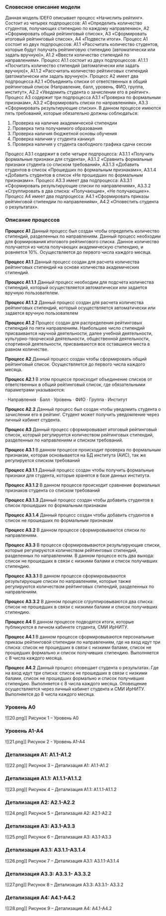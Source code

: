             

### Словесное описание модели

Данная модель IDEF0 описывает процесс «Начислить рейтинг». Состоит из четырех подпроцессов: А1 «Определить количество студентов, получающих стипендию по каждому направлению», А2 «Сформировать общий рейтинговый список», А3 «Сформировать итоговый рейтинговый список», А4 «Подвести итоги».
Процесс А1 состоит из двух подпроцессов: А1.1 «Рассчитать количество студентов, которые будут получать рейтинговую стипендию (автоматически или задать вручную)», А1.2 «Ввести количество стипендий по направлениям». Процесс А1.1 состоит из двух подпроцессов: А1.1.1 «Посчитать количество стипендий (автоматически или задать вручную)», А1.1.2 «Рассчитать количество рейтинговых стипендий (автоматически или задать вручную)».
Процесс А2 имеет два подпроцесса А2.1 «Объединить списки от ответственных в общий рейтинговый список (Направление, балл, уровень, ФИО, группа, институт», А2.2 «Уведомить студента о зачислении его в рейтинг».
Процесс А3 содержит три подпроцесса А3.1 «Проверка по формальным признакам», А3.2 «Сформировать списки по направлениям», А3.3 «Сформировать результирующие списки». В данном процессе имеются пять требований, которые обязательно должны соблюдаться:

1. Проверка на наличие академической стипендии
2. Проверка типа получаемого образования
3. Проверка наличия бюджетной основы обучения
4. Проверка наличия у студента каникул
5.  Проверка наличия у студента свободного графика сдачи сессии

Процесс А3.1 содержит в себе четыре подпроцесса: А3.1.1 «Получить формальные признаки для студента», А3.1.2 «Сравнить формальные признаки студента со списком требований», А3.1.3 «Добавить студентов в список «Прошедших по формальным признакам»», А3.1.4 «Добавить студентов в список «Не прошедших по формальным признакам»».
Процесс А3.3 имеет два подпроцесса: А3.3.1 «Сформировать результирующие списки по направлениям», А3.3.2 «Сгруппировать в два списка: «Получающие», «Не получающие»».
Процесс А4 имеет два подпроцесса: А4.1 «Сформировать приказы рейтинговой стипендии по направлениям», А4.2 «Оповестить студента о результатах».

### Описание процессов

**Процесс А1**
Данный процесс был создан чтобы определить количество стипендий, разделенных по направлениям. Данный процесс необходим для формирования итогового рейтингового списка. Данное количество получается из числа получающих академическую стипендию, и ровняется 10%. Осуществляется до первого числа каждого месяца.

**Процесс А1.1**
Данный процесс создан для расчета количества рейтинговых стипендий на основе количества академических стипендий.

**Процесс А1.1.1**
Данный процесс необходим для подсчета количества стипендий, который осуществляется автоматически или задается вручную пользователем.

**Процесс А1.1.2**
Данный процесс создан для расчета количества рейтинговых стипендий, который осуществляется автоматически или задается вручную пользователем

**Процесс А1.2**
Процесс создан для распределения рейтинговых стипендий по пяти направлениям. Наибольшее число стипендий присваивается научной деятельности, далее учебной деятельности, культурно-творческой деятельности, общественной деятельности, спортивной деятельности, присваиваются все оставшиеся места в равном количестве.

**Процесс А2**
Данный процесс создан чтобы сформировать общий рейтинговый список. Осуществляется до первого числа каждого месяца.

**Процесс А2.1**
В этом процессе происходит объединение списков от ответственных в общий рейтинговый список, где обязательными параметрами указываются:

· Направления
· Балл
· Уровень
· ФИО
· Группа
· Институт

**Процесс А2.2**
Данный процесс был создан чтобы уведомить студента о зачислении его в рейтинг. Студент может получить уведомление через личный кабинет студента.

**Процесс А3**
Данный процесс сформировывает итоговый рейтинговый список, который регулируется количеством рейтинговых стипендий, разделенных по направлениям и списком требований.

**Процесс А3.1**
В данном процессе происходит проверка по формальным признакам, которая основывается на БД института (АИС), так же регулируется списком требований

**Процесс А3.1.1**
Данный процесс создан чтобы получить формальные признаки для студента, которые хранятся в базе данных института.

**Процесс А3.1.2**
В данном процессе происходит сравнение формальных признаков студента со списком требований

**Процесс А3.1.3**
Данный процесс создан чтобы добавить студентов в список прошедших по формальным признакам

**Процесс А3.1.4**
Данный процесс создан чтобы добавить студентов в список не прошедших по формальным признакам

**Процесс А3.2**
В данном процессе сформировываются списки по направлениям.

**Процесс А3.3**
В процессе сформировываются результирующие списки, которые регулируются количеством рейтинговых стипендий, разделенных по направлениям. В данном процессе есть два выхода: список не прошедших в связи с низкими балами и список получивших стипендию.

**Процесс А3.3.1**
В данном процессе сформировываются результирующие списки по направлениям, которые также регулируются количеством рейтинговых стипендий, разделенных по направлениям.

**Процесс А3.3.2**
В данном процессе сгруппировываются два списка: список не прошедших в связи с низкими балами и список получивших стипендию.

**Процесс А4**
В данном процессе подводятся итоги, которые публикуются в личном кабинете студента, СМИ ИрНИТУ.

**Процесс А4.1**
В данном процессе сформировываются персональные приказы рейтинговой стипендии по направлениям, где на вход идут три списка: список не прошедших в связи с низкими балами, список не прошедших формально и список получивших стипендию. Выполняется с 8 числа каждого месяца.

**Процесс А4.2**
Данный процесс оповещает студента о результатах. Где на вход идут три списка: список не прошедших в связи с низкими балами, список не прошедших формально и список получивших стипендию. Выполняется с 8 числа каждого месяца. Оповещение осуществляется через личный кабинет студента и СМИ ИрНИТУ. Выполняется до 8 числа каждого месяца.

### Уровень A0

![[20.png]]
Рисунок 1 – Уровень A0

### Уровень А1-А4

![[21.png]]
Рисунок 2 - Уровень А1-А4

### Детализация A1: A1.1-A1.2

![[22.png]]
Рисунок 3 – Детализация A1: A1.1-A1.2  

### Детализация A1.1: A1.1.1-A1.1.2

![[23.png]]
Рисунок 4 – Детализация A1.1: A1.1.1-A1.1.2

### Детализация A2: A2.1-A2.2

![[24.png]]
Рисунок 5 – Детализация A2: A2.1-A2.2

### Детализация A3: A3.1-A3.3

![[25.png]]
Рисунок 6 – Детализация A3: A3.1-A3.3

### Детализация A3.1: A3.1.1-A3.1.4

![[26.png]]
Рисунок 7 – Детализация A3.1: A3.1.1-A3.1.4

### Детализация А3.3: А3.3.1- А3.3.2

![[27.png]]
Рисунок 8 – Детализация А3.3: А3.3.1- А3.3.2

### Детализация А4: А4.1-А4.2

![[28.png]]
Рисунок 9 – Детализация А4: А4.1-А4.2